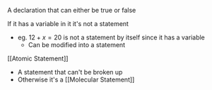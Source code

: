 
A declaration that can either be true or false

If it has a variable in it it's not a statement 
- eg.  $12 + x = 20$  is not a statement by itself since it has a variable 
	- Can be modified into a statement 

[[Atomic Statement]]
- A statement that can't be broken up
- Otherwise it's a [[Molecular Statement]]



